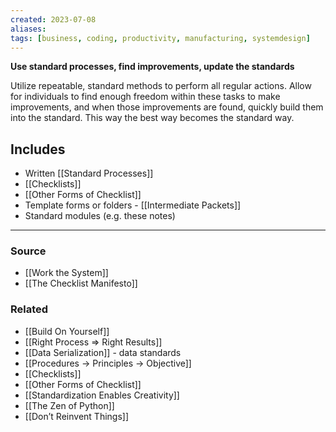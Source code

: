 ```yaml
---
created: 2023-07-08
aliases: 
tags: [business, coding, productivity, manufacturing, systemdesign]
---
```

**Use standard processes, find improvements, update the standards**

Utilize repeatable, standard methods to perform all regular actions. Allow for individuals to find enough freedom within these tasks to make improvements, and when those improvements are found, quickly build them into the standard. This way the best way becomes the standard way.

## Includes

- Written [[Standard Processes]]
- [[Checklists]]
- [[Other Forms of Checklist]]
- Template forms or folders - [[Intermediate Packets]]
- Standard modules (e.g. these notes)

****
### Source
- [[Work the System]]
- [[The Checklist Manifesto]]

### Related
- [[Build On Yourself]]
- [[Right Process ⇒ Right Results]]
- [[Data Serialization]] - data standards 
- [[Procedures → Principles → Objective]] 
- [[Checklists]] 
- [[Other Forms of Checklist]] 
- [[Standardization Enables Creativity]]
- [[The Zen of Python]]
- [[Don’t Reinvent Things]]
 